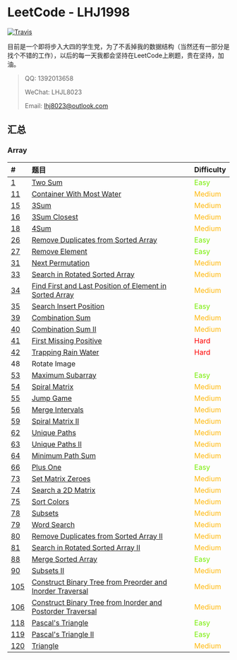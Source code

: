 # LeetCode - LHJ1998

[![Travis](https://img.shields.io/badge/language-Java-green.svg)](https://developer.apple.com/.md)

目前是一个即将步入大四的学生党，为了不丢掉我的数据结构（当然还有一部分是找个不错的工作），以后的每一天我都会坚持在LeetCode上刷题，贵在坚持，加油。

> QQ: 1392013658
>
> WeChat: LHJL8023
>
> Email: lhj8023@outlook.com

## 汇总

### Array

| #                                | 题目                                                         | Difficulty                                 |
| :------------------------------- | :----------------------------------------------------------- | ------------------------------------------ |
| [1](note/Array/001/README.md)    | [Two Sum](note/Array/0001/README.md)                         | <span style='color: #76EE00;'>Easy</span>  |
| [11](note/Array/011/README.md)   | [Container With Most Water](note/Array/0011/README.md)       | <span style='color:#FFB90F;'>Medium</span> |
| [15](note/Array/0015/README.md)  | [3Sum](note/Array/0015/README.md)                            | <span style='color:#FFB90F;'>Medium</span> |
| [16](note/Array/0016/README.md)  | [3Sum Closest](note/Array/0016/README.md)                    | <span style='color:#FFB90F;'>Medium</span> |
| [18](note/Array/0018/README.md)  | [4Sum](note/Array/0018/README.md)                            | <span style='color:#FFB90F;'>Medium</span> |
| [26](note/Array/0026/README.md)  | [Remove Duplicates from Sorted Array](note/Array/0026/README.md) | <span style='color: #76EE00;'>Easy</span>  |
| [27](note/Array/0027/README.md)  | [Remove Element](note/Array/0027/README.md)                  | <span style='color: #76EE00;'>Easy</span>  |
| [31](note/Array/0031/README.md)  | [Next Permutation](note/Array/0031/README.md)                | <span style='color:#FFB90F;'>Medium</span> |
| [33](note/Array/0033/README.md)  | [Search in Rotated Sorted Array](note/Array/0033/README.md)  | <span style='color:#FFB90F;'>Medium</span> |
| [34](note/Array/0034/README.md)  | [Find First and Last Position of Element in Sorted Array](note/Array/0034/README.md) | <span style='color:#FFB90F;'>Medium</span> |
| [35](note/Array/0035/README.md)  | [Search Insert Position](note/Array/0035/README.md)          | <span style='color: #76EE00;'>Easy</span>  |
| [39](note/Array/0039/README.md)  | [Combination Sum](note/Array/0039/README.md)                 | <span style='color:#FFB90F;'>Medium</span> |
| [40](note/Array/0040/README.md)  | [Combination Sum II](note/Array/0040/README.md)              | <span style='color:#FFB90F;'>Medium</span> |
| [41](note/Array/0041/README.md)  | [First Missing Positive](note/Array/0041/README.md)          | <span style='color:#FF0000;'>Hard</span>   |
| [42](note/Array/0042/README.md)  | [Trapping Rain Water](note/Array/0042/README.md)             | <span style='color:#FF0000;'>Hard</span>   |
| 48                               | Rotate Image                                                 |                                            |
| [53](note/Array/0053/README.md)  | [Maximum Subarray](note/Array/0053/README.md)                | <span style='color: #76EE00;'>Easy</span>  |
| [54](note/Array/0054/README.md)  | [Spiral Matrix](note/Array/0054/README.md)                   | <span style='color:#FFB90F;'>Medium</span> |
| [55](note/Array/0055/README.md)  | [Jump Game](note/Array/0055/README.md)                       | <span style='color:#FFB90F;'>Medium</span> |
| [56](note/Array/0056/README.md)  | [Merge Intervals](note/Array/0056/README.md)                 | <span style='color:#FFB90F;'>Medium</span> |
| [59](note/Array/0059/README.md)  | [Spiral Matrix II](note/Array/0059/README.md)                | <span style='color:#FFB90F;'>Medium</span> |
| [62](note/Array/0062/README.md)  | [Unique Paths](note/Array/0062/README.md)                    | <span style='color:#FFB90F;'>Medium</span> |
| [63](note/Array/0063/README.md)  | [Unique Paths II](note/Array/0063/README.md)                 | <span style='color:#FFB90F;'>Medium</span> |
| [64](note/Array/0064/README.md)  | [Minimum Path Sum](note/Array/0064/README.md)                | <span style='color:#FFB90F;'>Medium</span> |
| [66](note/Array/0066/README.md)  | [Plus One](note/Array/0066/README.md)                        | <span style='color: #76EE00;'>Easy</span>  |
| [73](note/Array/0073/README.md)  | [Set Matrix Zeroes](note/Array/0073/README.md)               | <span style='color:#FFB90F;'>Medium</span> |
| [74](note/Array/0074/README.md)  | [Search a 2D Matrix](note/Array/0074/README.md)              | <span style='color:#FFB90F;'>Medium</span> |
| [75](note/Array/0075/README.md)  | [Sort Colors](note/Array/0075/README.md)                     | <span style='color:#FFB90F;'>Medium</span> |
| [78](note/Array/0078/README.md)  | [Subsets](note/Array/0078/README.md)                         | <span style='color:#FFB90F;'>Medium</span> |
| [79](note/Array/0079/README.md)  | [Word Search](note/Array/0079/README.md)                     | <span style='color:#FFB90F;'>Medium</span> |
| [80](note/Array/0080/README.md)  | [Remove Duplicates from Sorted Array II](note/Array/0080/README.md) | <span style='color:#FFB90F;'>Medium</span> |
| [81](note/Array/0081/README.md)  | [Search in Rotated Sorted Array II](note/Array/0081/README.md) | <span style='color:#FFB90F;'>Medium</span> |
| [88](note/Array/0088/README.md)  | [Merge Sorted Array](note/Array/0088/README.md)              | <span style='color: #76EE00;'>Easy</span>  |
| [90](note/Array/0090/README.md)  | [Subsets II](note/Array/0090/README.md)                      | <span style='color:#FFB90F;'>Medium</span> |
| [105](note/Array/0105/README.md) | [Construct Binary Tree from Preorder and Inorder Traversal](note/Array/0105/README.md) | <span style='color:#FFB90F;'>Medium</span> |
| [106](note/Array/010/README.md)  | [Construct Binary Tree from Inorder and Postorder Traversal](note/Array/0106/README.md) | <span style='color:#FFB90F;'>Medium</span> |
| [118](note/Array/0118/README.md) | [Pascal's Triangle](note/Array/0118/README.md)               | <span style='color: #76EE00;'>Easy</span>  |
| [119](note/Array/0119/README.md) | [Pascal's Triangle II](note/Array/0119/README.md)            | <span style='color: #76EE00;'>Easy</span>  |
| [120](note/Array/0120/README.md) | [Triangle](note/Array/0120/README.md)                        | <span style='color:#FFB90F;'>Medium</span> |

